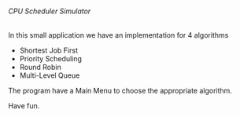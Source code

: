 ###### CPU Scheduler Simulator

In this small application we have an implementation for 4 algorithms

* Shortest Job First
* Priority Scheduling
* Round Robin
* Multi-Level Queue

The program have a Main Menu to choose the appropriate algorithm.

Have fun.
